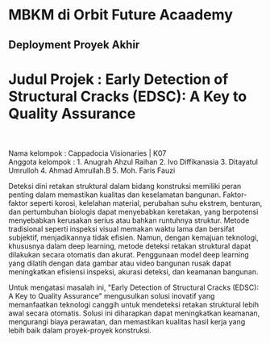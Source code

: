 # MBKM di Orbit Future Acaademy
## Deployment Proyek Akhir 

<h1>Judul Projek : Early Detection of Structural Cracks (EDSC): A Key to Quality Assurance </h1> <br><br>
Nama kelompok : Cappadocia Visionaries | K07 <br>
Anggota kelompok :
1. Anugrah Ahzul Raihan
2. Ivo Diffikanasia
3. Ditayatul Umrulloh
4. Ahmad Amrullah.B
5. Moh. Faris Fauzi

Deteksi dini retakan struktural dalam bidang konstruksi memiliki peran penting dalam memastikan kualitas dan keselamatan bangunan. Faktor-faktor seperti korosi, kelelahan material, perubahan suhu ekstrem, benturan, dan pertumbuhan biologis dapat menyebabkan keretakan, yang berpotensi menyebabkan kerusakan serius atau bahkan runtuhnya struktur. Metode tradisional seperti inspeksi visual memakan waktu lama dan bersifat subjektif, menjadikannya tidak efisien. Namun, dengan kemajuan teknologi, khususnya dalam deep learning, metode deteksi retakan struktural dapat dilakukan secara otomatis dan akurat. Penggunaan model deep learning yang dilatih dengan data gambar atau video bangunan rusak dapat meningkatkan efisiensi inspeksi, akurasi deteksi, dan keamanan bangunan.

Untuk mengatasi masalah ini, "Early Detection of Structural Cracks (EDSC): A Key to Quality Assurance" mengusulkan solusi inovatif yang memanfaatkan teknologi canggih untuk mendeteksi retakan struktural lebih awal secara otomatis. Solusi ini diharapkan dapat meningkatkan keamanan, mengurangi biaya perawatan, dan memastikan kualitas hasil kerja yang lebih baik dalam proyek-proyek konstruksi.
